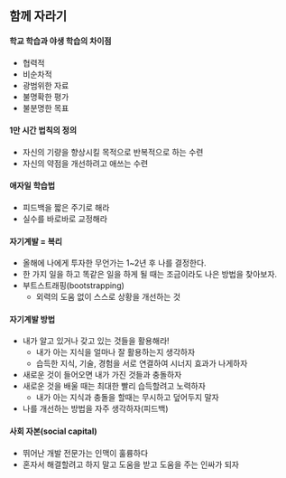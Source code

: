 ## 함께 자라기

#### 학교 학습과 야생 학습의 차이점

- 협력적
- 비순차적
- 광범위한 자료
- 불명확한 평가
- 불분명한 목표

#### 1만 시간 법칙의 정의

- 자신의 기량을 향상시킬 목적으로 반복적으로 하는 수련
- 자신의 약점을 개선하려고 애쓰는 수련

#### 애자일 학습법

- 피드백을 짧은 주기로 해라
- 실수를 바로바로 교정해라

#### 자기계발 = 복리

- 올해에 나에게 투자한 무언가는 1~2년 후 나를 결정한다.
- 한 가지 일을 하고 똑같은 일을 하게 될 때는 조금이라도 나은 방법을 찾아보자.
- 부트스트래핑(bootstrapping)
  - 외력의 도움 없이 스스로 상황을 개선하는 것

#### 자기계발 방법

- 내가 알고 있거나 갖고 있는 것들을 활용해라!
  - 내가 아는 지식을 얼마나 잘 활용하는지 생각하자
  - 습득한 지식, 기술, 경험을 서로 연결하여 시너지 효과가 나게하자
- 새로운 것이 들어오면 내가 가진 것들과 충돌하자
- 새로운 것을 배울 때는 최대한 빨리 습득할려고 노력하자
  - 내가 아는 지식과 충돌을 할때는 무시하고 덮어두지 말자
- 나를 개선하는 방법을 자주 생각하자(피드백)

#### 사회 자본(social capital)

- 뛰어난 개발 전문가는 인맥이 훌륭하다
- 혼자서 해결할려고 하지 말고 도움을 받고 도움을 주는 인싸가 되자
